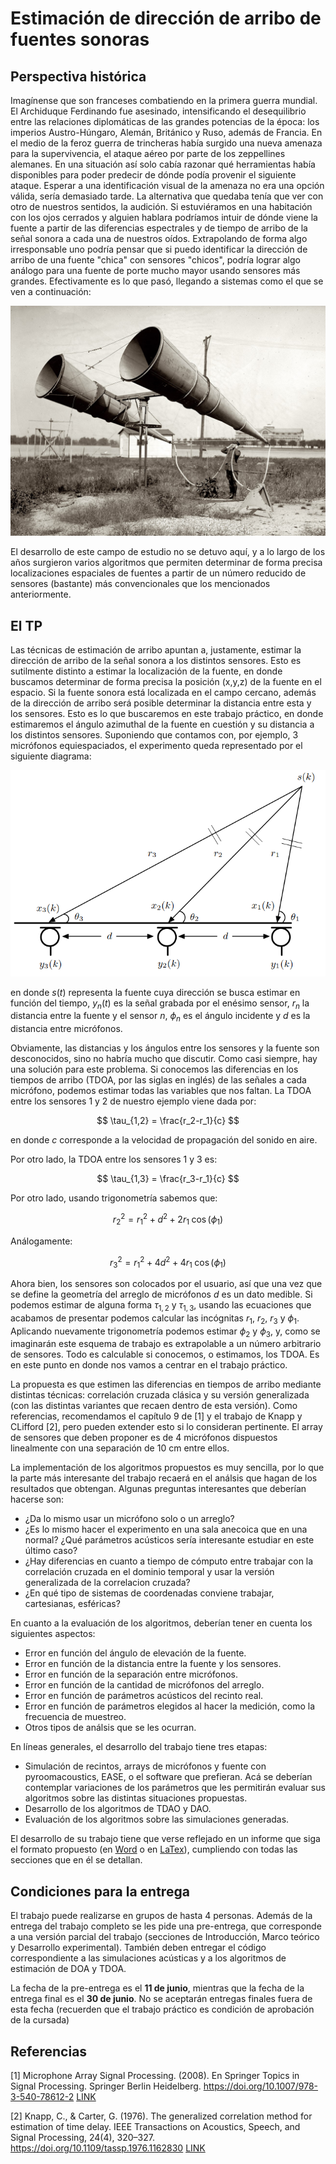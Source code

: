# Estimación de dirección de arribo de fuentes sonoras

## Perspectiva histórica

Imagínense que son franceses combatiendo en la primera guerra mundial. El Archiduque Ferdinando fue asesinado, intensificando el desequilibrio entre las relaciones diplomáticas de las grandes potencias de la época: los imperios Austro-Húngaro, Alemán, Británico y Ruso, además de Francia. En el medio de la feroz guerra de trincheras había surgido una nueva amenaza para la supervivencia, el ataque aéreo por parte de los zeppellines alemanes. En una situación así solo cabía razonar qué herramientas había disponibles para poder predecir de dónde podía provenir el siguiente ataque. Esperar a una identificación visual de la amenaza no era una opción válida, sería demasiado tarde. La alternativa que quedaba tenía que ver con otro de nuestros sentidos, la audición. Si estuviéramos en una habitación con los ojos cerrados y alguien hablara podríamos intuir de dónde viene la fuente a partir de las diferencias espectrales y de tiempo de arribo de la señal sonora a cada una de nuestros oídos. Extrapolando de forma algo irresponsable uno podría pensar que si puedo identificar la dirección de arribo de una fuente "chica" con sensores "chicos", podría lograr algo análogo para una fuente de porte mucho mayor usando sensores más grandes. Efectivamente es lo que pasó, llegando a sistemas como el que se ven a continuación:

![Tubas de guerra, primera guerra mundial](./imgs/doa_tubas.jpg "Tubas de guerra, primera guerra mundial")

El desarrollo de este campo de estudio no se detuvo aquí, y a lo largo de los años surgieron varios algoritmos que permiten determinar de forma precisa localizaciones espaciales de fuentes a partir de un número reducido de sensores (bastante) más convencionales que los mencionados anteriormente. 

## El TP

Las técnicas de estimación de arribo apuntan a, justamente, estimar la dirección de arribo de la señal sonora a los distintos sensores. Esto es sutilmente distinto a estimar la localización de la fuente, en donde buscamos determinar de forma precisa la posición (x,y,z) de la fuente en el espacio. Si la fuente sonora está localizada en el campo cercano, además de la dirección de arribo será posible determinar la distancia entre esta y los sensores. Esto es lo que buscaremos en este trabajo práctico, en donde estimaremos el ángulo azimuthal de la fuente en cuestión y su distancia a los distintos sensores. Suponiendo que contamos con, por ejemplo, 3 micrófonos equiespaciados, el experimento queda representado por el siguiente diagrama:

![Esquema DOA, N sensores equiespaciados](./imgs/doa_sensores.png "Esquema DOA, 3 sensores equiespaciados")

en donde $s(t)$ representa la fuente cuya dirección se busca estimar en función del tiempo, $y_n(t)$ es la señal grabada por el enésimo sensor, $r_n$ la distancia entre la fuente y el sensor $n$, $\phi_n$ es el ángulo incidente y $d$ es la distancia entre micrófonos.

Obviamente, las distancias y los ángulos entre los sensores y la fuente son desconocidos, sino no habría mucho que discutir. Como casi siempre, hay una solución para este problema. Si conocemos las diferencias en los tiempos de arribo (TDOA, por las siglas en inglés) de las señales a cada micrófono, podemos estimar todas las variables que nos faltan. La TDOA entre los sensores 1 y 2 de nuestro ejemplo viene dada por:

$$ \tau_{1,2} = \frac{r_2-r_1}{c} $$

en donde $c$ corresponde a la velocidad de propagación del sonido en aire.

Por otro lado, la TDOA entre los sensores 1 y 3 es:

$$ \tau_{1,3} = \frac{r_3-r_1}{c} $$

Por otro lado, usando trigonometría sabemos que:

$$ r_2^2 = r_1^2 + d^2 + 2r_1\;\cos(\phi_1) $$

Análogamente:

$$ r_3^2 = r_1^2 + 4d^2 + 4r_1\;\cos(\phi_1) $$

Ahora bien, los sensores son colocados por el usuario, así que una vez que se define la geometría del arreglo de micrófonos $d$ es un dato medible. Si podemos estimar de alguna forma $\tau_{1,2}$ y $\tau_{1,3}$, usando las ecuaciones que acabamos de presentar podemos calcular las incógnitas $r_1$, $r_2$, $r_3$ y $\phi_1$. Aplicando nuevamente trigonometría podemos estimar $\phi_2$ y $\phi_3$, y, como se imaginarán este esquema de trabajo es extrapolable a un número arbitrario de sensores. Todo es calculable si conocemos, o estimamos, los TDOA. Es en este punto en donde nos vamos a centrar en el trabajo práctico.

La propuesta es que estimen las diferencias en tiempos de arribo mediante distintas técnicas: correlación cruzada clásica y su versión generalizada (con las distintas variantes que recaen dentro de esta versión). Como referencias, recomendamos el capítulo 9 de [1] y el trabajo de Knapp y CLifford [2], pero pueden extender esto si lo consideran pertinente. El array de sensores que deben proponer es de 4 micrófonos dispuestos linealmente con una separación de 10 cm entre ellos.

La implementación de los algoritmos propuestos es muy sencilla, por lo que la parte más interesante del trabajo recaerá en el análsis que hagan de los resultados que obtengan. Algunas preguntas interesantes que deberían hacerse son:

  -  ¿Da lo mismo usar un micrófono solo o un arreglo?
  -  ¿Es lo mismo hacer el experimento en una sala anecoica que en una normal? ¿Qué parámetros acústicos sería interesante estudiar en este último caso?
  -  ¿Hay diferencias en cuanto a tiempo de cómputo entre trabajar con la correlación cruzada en el dominio temporal y usar la versión generalizada de la correlacion cruzada?
  -  ¿En qué tipo de sistemas de coordenadas conviene trabajar, cartesianas, esféricas?

En cuanto a la evaluación de los algoritmos, deberían tener en cuenta los siguientes aspectos:

  -  Error en función del ángulo de elevación de la fuente.
  -  Error en función de la distancia entre la fuente y los sensores.
  -  Error en función de la separación entre micrófonos.
  -  Error en función de la cantidad de micrófonos del arreglo.
  -  Error en función de parámetros acústicos del recinto real.
  -  Error en función de parámetros elegidos al hacer la medición, como la frecuencia de muestreo.
  -  Otros tipos de análsis que se les ocurran.

En líneas generales, el desarrollo del trabajo tiene tres etapas:
  -  Simulación de recintos, arrays de micrófonos y fuente con pyroomacoustics, EASE, o el software que prefieran. Acá se deberían contemplar variaciones de los parámetros que les permitirán evaluar sus algoritmos sobre las distintas situaciones propuestas.
  -  Desarrollo de los algoritmos de TDAO y DAO.
  -  Evaluación de los algoritmos sobre las simulaciones generadas.

El desarrollo de su trabajo tiene que verse reflejado en un informe que siga el formato propuesto (en [Word](https://docs.google.com/document/d/1XwUWKWTRPKlJPzpGfd20riz-uNmUvYBx/edit?usp=drive_link&ouid=109118869525257004528&rtpof=true&sd=true) o en [LaTex](https://drive.google.com/file/d/12xZTOi8-OQKFwEuPdAjPenD1G1w3OghP/view?usp=drive_link)), cumpliendo con todas las secciones que en él se detallan. 

## Condiciones para la entrega

El trabajo puede realizarse en grupos de hasta 4 personas. Además de la entrega del trabajo completo se les pide una pre-entrega, que corresponde a una versión parcial del trabajo (secciones de Introducción, Marco teórico y Desarrollo experimental). También deben entregar el código correspondiente a las simulaciones acústicas y a los algoritmos de estimación de DOA y TDOA.

La fecha de la pre-entrega es el **11 de junio**, mientras que la fecha de la entrega final es el **30 de junio**. No se aceptarán entregas finales fuera de esta fecha (recuerden que el trabajo práctico es condición de aprobación de la cursada)

## Referencias

[1] Microphone Array Signal Processing. (2008). En Springer Topics in Signal Processing. Springer Berlin Heidelberg. https://doi.org/10.1007/978-3-540-78612-2 [LINK](https://drive.google.com/file/d/1zdFp_y5iELllENNXtSrRlrsap6-taXVE/view?usp=sharing)

[2] Knapp, C., & Carter, G. (1976). The generalized correlation method for estimation of time delay. IEEE Transactions on Acoustics, Speech, and Signal Processing, 24(4), 320–327. https://doi.org/10.1109/tassp.1976.1162830 [LINK](https://drive.google.com/file/d/1Y8QgWWNszJjTPhN6HyyN7iHceYvJpyRc/view?usp=sharing)
